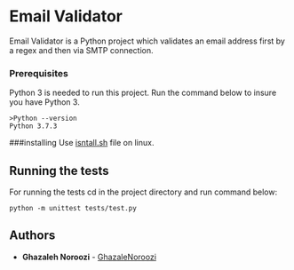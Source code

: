 # Email Validator

Email Validator is a Python project which validates an email address first by a regex and then via SMTP connection.

### Prerequisites

Python 3 is needed to run this project. Run the command below to insure you have Python 3.
```
>Python --version
Python 3.7.3
```

###installing
Use [isntall.sh](https://github.com/GhazaleNoroozi/EmailValidation/blob/master/install.sh) file on linux.

## Running the tests

For running the tests cd in the project directory and run command below:
```
python -m unittest tests/test.py
```
## Authors

* **Ghazaleh Noroozi** - [GhazaleNoroozi](https://github.com/GhazaleNoroozi)
